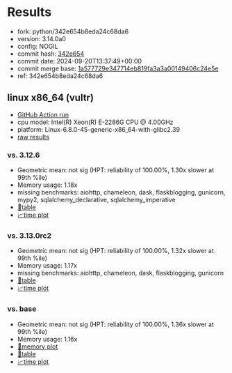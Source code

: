 # Results

- fork: python/342e654b8eda24c68da6
- version: 3.14.0a0
- config: NOGIL
- commit hash: [342e654](https://github.com/python/cpython/commit/342e654)
- commit date: 2024-09-20T13:37:49+00:00
- commit merge base: [1a577729e347714eb819fa3a3a00149406c24e5e](https://github.com/python/cpython/commit/1a577729e347714eb819fa3a3a00149406c24e5e)
- ref: 342e654b8eda24c68da6

## linux x86_64 (vultr)

- [GitHub Action run](https://github.com/facebookexperimental/free-threading-benchmarking/actions/runs/10976681780)
- cpu model: Intel(R) Xeon(R) E-2286G CPU @ 4.00GHz
- platform: Linux-6.8.0-45-generic-x86_64-with-glibc2.39
- [raw results](bm-20240920-vultr-x86_64-python-342e654b8eda24c68da6-3.14.0a0-342e654.json)

### vs. 3.12.6

- Geometric mean: not sig (HPT: reliability of 100.00%, 1.30x slower at 99th %ile)
- Memory usage: 1.18x
- missing benchmarks: aiohttp, chameleon, dask, flaskblogging, gunicorn, mypy2, sqlalchemy_declarative, sqlalchemy_imperative
- [📄table](bm-20240920-vultr-x86_64-python-342e654b8eda24c68da6-3.14.0a0-342e654-vs-3.12.6.md)
- [📈time plot](bm-20240920-vultr-x86_64-python-342e654b8eda24c68da6-3.14.0a0-342e654-vs-3.12.6.svg)

### vs. 3.13.0rc2

- Geometric mean: not sig (HPT: reliability of 100.00%, 1.32x slower at 99th %ile)
- Memory usage: 1.17x
- missing benchmarks: aiohttp, chameleon, dask, flaskblogging, gunicorn
- [📄table](bm-20240920-vultr-x86_64-python-342e654b8eda24c68da6-3.14.0a0-342e654-vs-3.13.0rc2.md)
- [📈time plot](bm-20240920-vultr-x86_64-python-342e654b8eda24c68da6-3.14.0a0-342e654-vs-3.13.0rc2.svg)

### vs. base

- Geometric mean: not sig (HPT: reliability of 100.00%, 1.36x slower at 99th %ile)
- Memory usage: 1.16x
- [🧠memory plot](bm-20240920-vultr-x86_64-python-342e654b8eda24c68da6-3.14.0a0-342e654-vs-base-mem.svg)
- [📄table](bm-20240920-vultr-x86_64-python-342e654b8eda24c68da6-3.14.0a0-342e654-vs-base.md)
- [📈time plot](bm-20240920-vultr-x86_64-python-342e654b8eda24c68da6-3.14.0a0-342e654-vs-base.svg)

